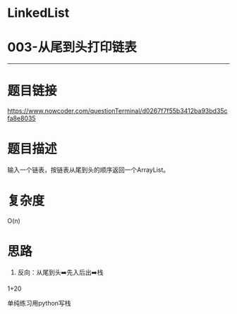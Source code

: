 # LinkedList
# 003-从尾到头打印链表
-----------
# 题目链接
https://www.nowcoder.com/questionTerminal/d0267f7f55b3412ba93bd35cfa8e8035

# 题目描述
输入一个链表，按链表从尾到头的顺序返回一个ArrayList。

# 复杂度
O(n)

# 思路
1. 反向：从尾到头➡️先入后出➡️栈


1+20

单纯练习用python写栈